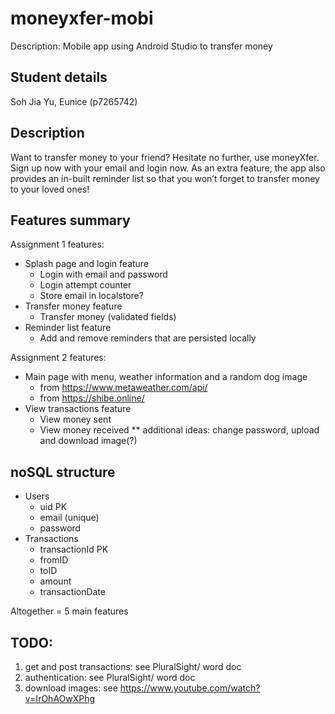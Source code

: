# moneyxfer-mobi
Description: Mobile app using Android Studio to transfer money

## Student details
Soh Jia Yu, Eunice (p7265742)

## Description
Want to transfer money to your friend? Hesitate no further, use moneyXfer. Sign up now with your email and login now. As an extra feature, the app also provides an in-built reminder list so that you won’t forget to transfer money to your loved ones!

## Features summary

Assignment 1 features:
- Splash page and login feature
  - Login with email and password
  - Login attempt counter
  - Store email in localstore?
- Transfer money feature
  - Transfer money (validated fields)
- Reminder list feature
  - Add and remove reminders that are persisted locally

Assignment 2 features:
- Main page with menu, weather information and a random dog image
  - from https://www.metaweather.com/api/
  - from https://shibe.online/
- View transactions feature
  - View money sent
  - View money received
** additional ideas: change password, upload and download image(?)

## noSQL structure
- Users
  - uid PK
  - email (unique)
  - password
- Transactions
  - transactionId PK
  - fromID
  - toID
  - amount
  - transactionDate

Altogether = 5 main features

## TODO:

1. get and post transactions: see PluralSight/ word doc
2. authentication: see PluralSight/ word doc
3. download images: see https://www.youtube.com/watch?v=IrOhAOwXPhg